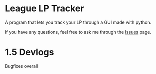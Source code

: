 # League LP Tracker
A program that lets you track your LP through a GUI made with python.

If you have any questions, feel free to ask me through the [Issues](https://github.com/Zgn75/League-LP-Tracker/issues) page.

# 1.5 Devlogs

Bugfixes overall